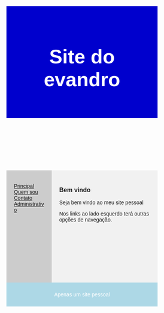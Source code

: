 <!DOCTYPE html>
<html lang="en">
<head>
<title>Evandro Ottoni Soncin</title>
<meta charset="utf-8">
<meta name="viewport" content="width=device-width, initial-scale=1">
<style>
* {
  box-sizing: border-box;
}
body {
  font-family: Arial, Helvetica, sans-serif;
}
header {
  background-color: #0000CD	;
  padding: 30px;
  text-align: center;
  font-size: 35px;
  color: white;
}
nav {
  float: left;
  width: 30%;
  height: 300px; 
  background: #ccc;
  padding: 20px;
}
nav ul {
  list-style-type: none;
  padding: 0;
}
article {
  float: left;
  padding: 20px;
  width: 70%;
  background-color: #f1f1f1;
  height: 300px; 
}
section:after {
  content: "";
  display: table;
  clear: both;
}
footer {
  background-color: #ADD8E6;
  padding: 10px;
  text-align: center;
  color: white;
}
@media (max-width: 600px) {
  nav, article {
    width: 100%;
    height: auto;
  }
}
</style>
</head>
<body>
<header>
  <h2>Site do evandro</h2>
</header>

<section>
  <nav>
    <ul>
      <li><a href="index.md.">Principal</a></li>
      <li><a href="quemsou.md">Quem sou</a></li>
      <li><a href="contato.md">Contato</a></li>
      <li><a href="administrativo.md">Administrativo</a></li>
    </ul>
  </nav>
  <article>
    <h1>Bem vindo</h1>
    <p>Seja bem vindo ao meu site pessoal</p>
    <p>Nos links ao lado esquerdo terá outras opções de navegação.</p>
  </article>
</section>
<footer>
  <p>Apenas um site pessoal</p>
</footer>
</body>
</html>
